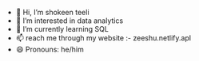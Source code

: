- 👋 Hi, I’m shokeen teeli
- 👀 I’m interested in data analytics
- 🌱 I’m currently learning SQL
- 📫 reach me through my website :- zeeshu.netlify.apl
- 😄 Pronouns: he/him



